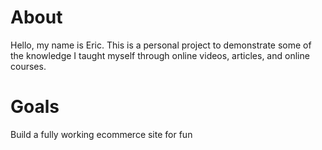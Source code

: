 # About
Hello, my name is Eric. This is a personal project to demonstrate some of the knowledge I taught myself through online videos, articles, and online courses.

# Goals
Build a fully working ecommerce site for fun